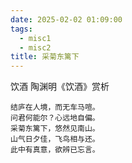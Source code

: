 ```yaml
---
date: 2025-02-02 01:09:00
tags:
  - misc1
  - misc2
title: 采菊东篱下
---
```


 饮酒
陶渊明《饮酒》赏析

    结庐在人境，而无车马喧。
    问君何能尔？心远地自偏。
    采菊东篱下，悠然见南山。
    山气日夕佳，飞鸟相与还。
    此中有真意，欲辨已忘言。
